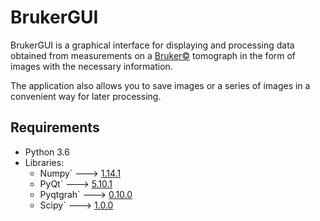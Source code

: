 # BrukerGUI

BrukerGUI is a graphical interface for displaying and processing data obtained from measurements on a [Bruker©](https://www.bruker.com) tomograph in the form of images with the necessary information. 

The application also allows you to save images or a series of images in a convenient way for later processing.

## Requirements
 + Python 3.6
 + Libraries:
    - Numpy`     --->  [1.14.1](https://github.com/numpy/numpy/archive/v1.14.1.zip)
    - PyQt`      --->  [5.10.1](https://pypi.python.org/pypi/PyQt5)
    - Pyqtgrah`  --->  [0.10.0](http://www.pyqtgraph.org)
    - Scipy`     --->  [1.0.0](https://github.com/scipy/scipy/releases/tag/v1.0.0)
